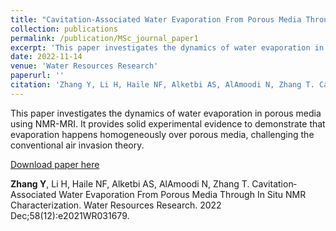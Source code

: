 ```yaml
---
title: "Cavitation‐Associated Water Evaporation From Porous Media Through In Situ NMR Characterization"
collection: publications
permalink: /publication/MSc_journal_paper1
excerpt: 'This paper investigates the dynamics of water evaporation in porous media using NMR-MRI. It provides solid experimental evidence to demonstrate that evaporation happens homogeneously over porous media, challenging the conventional air invasion theory.'
date: 2022-11-14
venue: 'Water Resources Research'
paperurl: ''
citation: 'Zhang Y, Li H, Haile NF, Alketbi AS, AlAmoodi N, Zhang T. Cavitation‐Associated Water Evaporation From Porous Media Through In Situ NMR Characterization. Water Resources Research. 2022 Dec;58(12):e2021WR031679.'
---
```

This paper investigates the dynamics of water evaporation in porous media using NMR-MRI. It provides solid experimental evidence to demonstrate that evaporation happens homogeneously over porous media, challenging the conventional air invasion theory. 

[Download paper here](https://agupubs.onlinelibrary.wiley.com/doi/pdf/10.1029/2021WR031679)

**Zhang Y**, Li H, Haile NF, Alketbi AS, AlAmoodi N, Zhang T. Cavitation‐Associated Water Evaporation From Porous Media Through In Situ NMR Characterization. Water Resources Research. 2022 Dec;58(12):e2021WR031679.